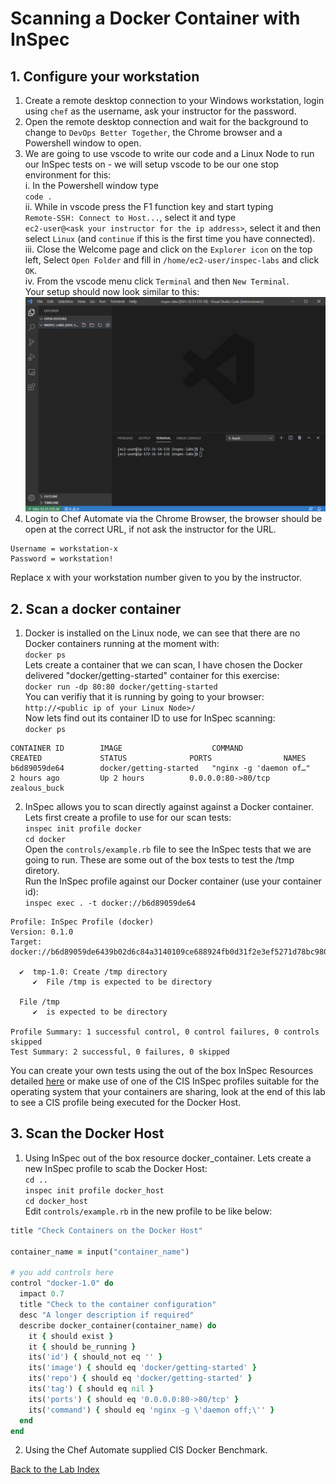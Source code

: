 # Scanning a Docker Container with InSpec
## 1. Configure your workstation
1. Create a remote desktop connection to your Windows workstation, login using `chef` as the username, ask your instructor for the password.<br />
2. Open the remote desktop connection and wait for the background to change to `DevOps Better Together`, the Chrome browser and a Powershell window to open.
3. We are going to use vscode to write our code and a Linux Node to run our InSpec tests on - we will setup vscode to be our one stop environment for this:<br />
   i. In the Powershell window type<br />
   `code .`<br />
   ii. While in vscode press the F1 function key and start typing<br />
   `Remote-SSH: Connect to Host...`, select it and type<br />
   `ec2-user@<ask your instructor for the ip address>`, select it and then select `Linux` (and `continue` if this is the first time you have connected).<br />
   iii. Close the Welcome page and click on the `Explorer icon` on the top left, Select `Open Folder` and fill in `/home/ec2-user/inspec-labs` and click `OK`.</br >
   iv. From the vscode menu click `Terminal` and then `New Terminal`.<br />
   Your setup should now look similar to this:<br />
   ![Lab Setup Image](/labs/images/vscode-setup.png "Lab Setup")
4. Login to Chef Automate via the Chrome Browser, the browser should be open at the correct URL, if not ask the instructor for the URL.<br />
```
Username = workstation-x
Password = workstation!
```
Replace x with your workstation number given to you by the instructor.
## 2. Scan a docker container
1. Docker is installed on the Linux node, we can see that there are no Docker containers running at the moment with:<br />
`docker ps` <br />
Lets create a container that we can scan, I have chosen the Docker delivered "docker/getting-started" container for this exercise: <br />
`docker run -dp 80:80 docker/getting-started` <br />
You can verifiy that it is running by going to your browser: <br />
`http://<public ip of your Linux Node>/` <br />
Now lets find out its container ID to use for InSpec scanning:<br />
`docker ps` <br />
``` docker
CONTAINER ID        IMAGE                    COMMAND                  CREATED             STATUS              PORTS                NAMES
b6d89059de64        docker/getting-started   "nginx -g 'daemon of…"   2 hours ago         Up 2 hours          0.0.0.0:80->80/tcp   zealous_buck
```
2. InSpec allows you to scan directly against against a Docker container. Lets first create a profile to use for our scan tests: <br />
`inspec init profile docker` <br >
`cd docker` <br />
Open the `controls/example.rb` file to see the InSpec tests that we are going to run. These are some out of the box tests to test the /tmp diretory. <br />
Run the InSpec profile against our Docker container (use your container id): <br />
`inspec exec . -t docker://b6d89059de64` <br />
```
Profile: InSpec Profile (docker)
Version: 0.1.0
Target:  docker://b6d89059de6439b02d6c84a3140109ce688924fb0d31f2e3ef5271d78bc98031

  ✔  tmp-1.0: Create /tmp directory
     ✔  File /tmp is expected to be directory

  File /tmp
     ✔  is expected to be directory

Profile Summary: 1 successful control, 0 control failures, 0 controls skipped
Test Summary: 2 successful, 0 failures, 0 skipped
```
You can create your own tests using the out of the box InSpec Resources detailed [here](https://www.inspec.io/docs/reference/resources/) or make use of one of the CIS InSpec profiles suitable for the operating system that your containers are sharing, look at the end of this lab to see a CIS profile being executed for the Docker Host. <br />

## 3. Scan the Docker Host
1. Using InSpec out of the box resource docker_container. Lets create a new InSpec profile to scab the Docker Host: <br />
`cd ..`<br />
`inspec init profile docker_host`<br />
`cd docker_host` <br />
Edit `controls/example.rb` in the new profile to be like below: <br />
``` ruby
title "Check Containers on the Docker Host"

container_name = input("container_name")

# you add controls here
control "docker-1.0" do
  impact 0.7
  title "Check to the container configuration"
  desc "A longer description if required"
  describe docker_container(container_name) do
    it { should exist }
    it { should be_running }
    its('id') { should_not eq '' }
    its('image') { should eq 'docker/getting-started' }
    its('repo') { should eq 'docker/getting-started' }
    its('tag') { should eq nil }
    its('ports') { should eq '0.0.0.0:80->80/tcp' }
    its('command') { should eq 'nginx -g \'daemon off;\'' }
  end
end
```


2. Using the Chef Automate supplied CIS Docker Benchmark.

[Back to the Lab Index](../README.md)
